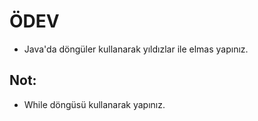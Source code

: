 # ÖDEV
- Java'da döngüler kullanarak yıldızlar ile elmas yapınız.

## Not: 
* While döngüsü kullanarak yapınız.

